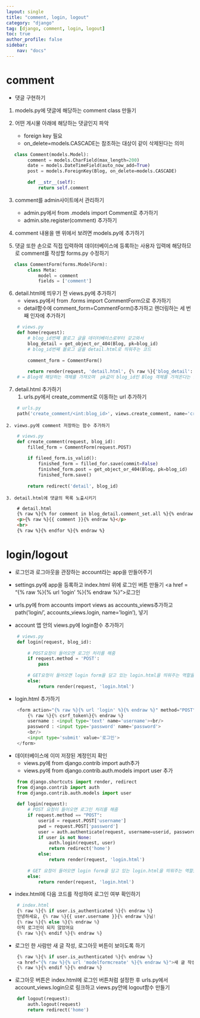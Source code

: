 ```yaml
---
layout: single
title: "comment, login, logout"
category: "django"
tag: [django, comment, login, logout]
toc: true
author_profile: false
sidebar:
    nav: "docs"
---
```


# comment  

* 댓글 구현하기  

1. models.py에 댓글에 해당하는 comment class 만들기  


2. 어떤 게시물 아래에 해당하는 댓글인지 파악
    * foreign key 필요
    * on_delete=models.CASCADE는 참조하는 대상이 같이 삭제된다는 의미
```python
   class Comment(models.Model):
        comment = models.CharField(max_length=200)
        date = models.DateTimeField(auto_now_add=True)
        post = models.ForeignKey(Blog, on_delete=models.CASCADE)
        
        def __str__(self):
            return self.comment
```   


3. comment를 admin사이트에서 관리하기
    * admin.py에서 from .models import Comment로 추가하기
    * admin.site.register(comment) 추가하기  
    
    
4. comment 내용을 맨 위에서 보려면 models.py에 추가하기  


5. 댓글 또한 손으로 직접 입력하여 데이터베이스에 등록하는 사용자 입력에 해당하므로 comment를 작성할 forms.py 수정하기  
```python
   class CommentForm(forms.ModelForm):
        class Meta:
            model = comment
            fields = ['comment']
```   


6. detail.html에 띄우기 전 views.py에 추가하기
    * views.py에서 from .forms import CommentForm으로 추가하기
    * detail함수에 comment_form=CommentForm()추가하고 렌더링하는 세 번째 인자에 추가하기
```python
    # views.py
    def home(request):
        # blog_id번째 블로그 글을 데이터베이스로부터 갖고와서
        blog_detail = get_object_or_404(Blog, pk=blog_id)
        # blog_id번째 블로그 글을 detail.html로 띄워주는 코드
        
        comment_form = CommentForm()
        
        return render(request, 'detail.html', {% raw %}{'blog_detail': blog_detail, 'comment_form': comment_form}{% endraw %})
    # = Blog에 해당하는 객체를 가져오며  pk값이 blog_id인 Blog 객체를 가져온다는 뜻
```   


7. detail.html 추가하기
    1. urls.py에서 create_comment로 이동하는 url 추가하기
```python
    # urls.py
    path('create_comment/<int:blog_id>', views.create_comment, name='create_comment'),
```   
    2. views.py에 comment 저장하는 함수 추가하기
```python
    # views.py
    def create_comment(request, blog_id):
        filled_form = CommentForm(request.POST)
        
        if fileed_form.is_valid():
            finished_form = filled_for.save(commit=False)
            finished_form.post = get_object_or_404(Blog, pk=blog_id)
            finished_form.save()
            
        return redirect('detail', blog_id)
```   
    3. detail.html에 댓글의 목록 노출시키기  
    
```html
    # detail.html
    {% raw %}{% for comment in blog_detail.comment_set.all %}{% endraw %}
    <p>{% raw %}{{ comment }}{% endraw %}</p>
    <br>
    {% raw %}{% endfor %}{% endraw %}
```   

# login/logout  

* 로그인과 로그아웃을 관장하는 account라는 app을 만들어주기  


* settings.py에 app을 등록하고 index.html 위에 로그인 버튼 만들기 <a href = “{% raw %}{% url ‘login’ %}{% endraw %}”>로그인</a>  


* urls.py에 from accounts import views as accounts_views추가하고 path(’login/’, accounts_views.login, name=’login’), 넣기  


* account 앱 안의 views.py에 login함수 추가하기  

```python
    # views.py
    def login(request, blog_id):
        
        # POST요청이 들어오면 로그인 처리를 해줌
        if request.method = 'POST':
            pass
        
        # GET요청이 들어오면 login form을 담고 있는 login.html을 띄워주는 역할을 함
        else:
            return render(request, 'login.html')
```   


* login.html 추가하기 

```python
    <form action="{% raw %}{% url 'login' %}{% endraw %}" method="POST">
        {% raw %}{% csrf_token%}{% endraw %}
        username : <input type='text' name='username'><br/>
        password : <input type='password' name='password'>
        <br/>
        <input type='submit' value='로그인'>
    </form>
```     


* 데이터베이스에 이미 저장된 계정인지 확인
    * views.py에 from django.contrib import auth추가
    * views.py에 from django.contrib.auth.models import user 추가  


```python
    from django.shortcuts import render, redirect
    from django.contrib import auth
    from django.contrib.auth.models import user
    
    def login(request):
        # POST 요청이 들어오면 로그인 처리를 해줌
        if request.method == "POST":
            userid = request.POST['username']
            pwd = request.POST['password']
            user = auth.authenticate(request, username=userid, password=pwd)
            if user is not None:
                auth.login(request, user)
                return redirect('home')
            else: 
                return render(request, 'login.html')
            
        # GET 요청이 들어오면 login form을 담고 있는 login.html을 띄워주는 역할을 함
        else: 
            return render(request, 'login.html')
```    


* index.html에 다음 코드를 작성하여 로그인 여부 확인하기

```python
    # index.html
    {% raw %}{% if user.is_authenticated %}{% endraw %}
    안녕하세요, {% raw %}{{ user.username }}{% endraw %}님!
    {% raw %}{% else %}{% endraw %}
    아직 로그인이 되지 않았어요
    {% raw %}{% endif %}{% endraw %}
```   


* 로그인 한 사람만 새 글 작성, 로그아웃 버튼이 보이도록 하기

```python
    {% raw %}{% if user.is_authenticated %}{% endraw %}
    <a href="{% raw %}{% url 'modelformcreate' %}{% endraw %}">새 글 작성</a>
    {% raw %}{% endif %}{% endraw %}
```   


* 로그아웃 버튼은 index.html에 로그인 버튼처럼 설정한 후 urls.py에서 account_views.login으로 링크하고 views.py안에 logout함수 만들기 
```python
    def logout(request):
        auth.logout(request)
        return redirect('home')
```   

